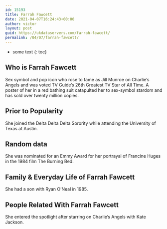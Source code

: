 ```yaml
---
id: 15193
title: Farrah Fawcett
date: 2021-04-07T16:24:43+00:00
author: victor
layout: post
guid: https://ukdataservers.com/farrah-fawcett/
permalink: /04/07/farrah-fawcett/
---
```


* some text
{: toc}


## Who is Farrah Fawcett



Sex symbol and pop icon who rose to fame as Jill Munroe on Charlie&#8217;s Angels and was voted TV Guide&#8217;s 26th Greatest TV Star of All Time. A poster of her in a red bathing suit catapulted her to sex-symbol stardom and has sold over twenty million copies.

                
                
                
## Prior to Popularity



She joined the Delta Delta Delta Sorority while attending the University of Texas at Austin.

                
                
                
## Random data



She was nominated for an Emmy Award for her portrayal of Francine Huges in the 1984 film The Burning Bed.

                
                
                
## Family & Everyday Life of Farrah Fawcett



She had a son with Ryan O&#8217;Neal in 1985.

                
                
                
## People Related With Farrah Fawcett



She entered the spotlight after starring on Charlie&#8217;s Angels with Kate Jackson.

                
              
            
          
          
          